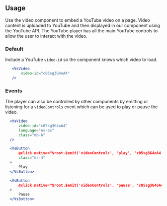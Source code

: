 ## Usage
Use the video component to embed a YouTube video on a page. Video content is uploaded to 
YouTube and then displayed in our component using the YouTube API. The YouTube player has all the 
main YouTube controls to allow the user to interact with the video.

### Default
Include a YouTube `video-id` so the component knows which video to load. 

 ```jsx
    <VsVideo 
        video-id="c05sg3G4oA4" 
    />
  ```

### Events
The player can also be controlled by other components by emitting or listening for a `videoControls` 
event which can be used to play or pause the video.

  ```jsx
    <VsVideo
        video-id="c05sg3G4oA4"
        language="es-es"
        class="mb-6"
    />

    <VsButton
        @click.native="$root.$emit('videoControls', 'play', 'c05sg3G4oA4')"
        class="mr-4"
    >
        Play
    </VsButton>

    <VsButton
        @click.native="$root.$emit('videoControls', 'pause', 'c05sg3G4oA4')"
    >
        Pause
    </VsButton>
  ```
  